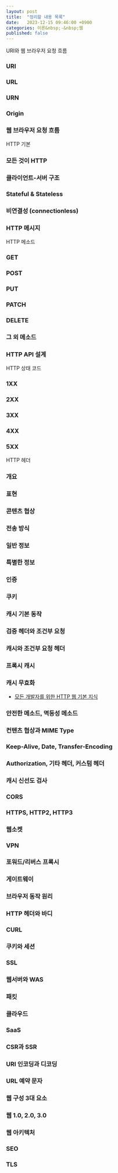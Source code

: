 ```yaml
---
layout: post
title:  "정리할 내용 목록"
date:   2023-12-15 09:46:00 +0900
categories: 이론&nbsp;-&nbsp;웹
published: false
---
```



URI와 웹 브라우저 요청 흐름
### URI
### URL
### URN
### Origin
### 웹 브라우저 요청 흐름

HTTP 기본
### 모든 것이 HTTP
### 클라이언트-서버 구조
### Stateful & Stateless
### 비연결성 (connectionless)
### HTTP 메시지

HTTP 메소드
### GET
### POST
### PUT
### PATCH
### DELETE
### 그 외 메소드
### HTTP API 설계

HTTP 상태 코드
### 1XX
### 2XX
### 3XX
### 4XX
### 5XX

HTTP 헤더
### 개요
### 표현
### 콘텐츠 협상
### 전송 방식
### 일반 정보
### 특별한 정보
### 인증
### 쿠키
### 캐시 기본 동작
### 검증 헤더와 조건부 요청
### 캐시와 조건부 요청 헤더
### 프록시 캐시
### 캐시 무효화

- [모든 개발자를 위한 HTTP 웹 기본 지식](https://www.inflearn.com/course/http-%EC%9B%B9-%EB%84%A4%ED%8A%B8%EC%9B%8C%ED%81%AC#curriculum)

### 안전한 메소드, 멱등성 메소드
### 컨텐츠 협상과 MIME Type
### Keep-Alive, Date, Transfer-Encoding
### Authorization, 기타 헤더, 커스텀 헤더
### 캐시 신선도 검사
### CORS
### HTTPS, HTTP2, HTTP3
### 웹소켓
### VPN
### 포워드/리버스 프록시
### 게이트웨이

### 브라우저 동작 원리
### HTTP 헤더와 바디
### CURL
### 쿠키와 세션
### SSL
### 웹서버와 WAS
### 패킷
### 클라우드
### SaaS
### CSR과 SSR
### URI 인코딩과 디코딩
### URL 예약 문자
### 웹 구성 3대 요소
### 웹 1.0, 2.0, 3.0
### 웹 아키텍처
### SEO
### TLS